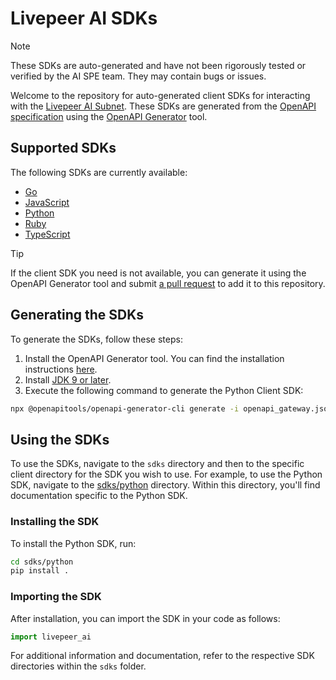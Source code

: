 # Livepeer AI SDKs

> [!NOTE]
> These SDKs are auto-generated and have not been rigorously tested or verified by the AI SPE team. They may contain bugs or issues.

Welcome to the repository for auto-generated client SDKs for interacting with the [Livepeer AI Subnet](https://docs.livepeer.ai/developers/introduction). These SDKs are generated from the [OpenAPI specification](https://github.com/livepeer/ai-worker/blob/main/runner/openapi.json) using the [OpenAPI Generator](https://openapi-generator.tech/docs/installation) tool.

## Supported SDKs

The following SDKs are currently available:

- [Go](/sdks/go/)
- [JavaScript](/sdks/javascript/)
- [Python](/sdks/python/)
- [Ruby](/sdks/ruby/)
- [TypeScript](/sdks/typescript/)

> [!TIP]
> If the client SDK you need is not available, you can generate it using the OpenAPI Generator tool and submit [a pull request](https://github.com/rickstaa/livepeer-ai-sdks/compare) to add it to this repository.

## Generating the SDKs

To generate the SDKs, follow these steps:

1. Install the OpenAPI Generator tool. You can find the installation instructions [here](https://openapi-generator.tech/docs/installation).
2. Install [JDK 9 or later](https://openjdk.org/install/).
3. Execute the following command to generate the Python Client SDK:

```bash
npx @openapitools/openapi-generator-cli generate -i openapi_gateway.json -g python -o sdks/python-typed -p packageName=livepeer_ai
```

## Using the SDKs

To use the SDKs, navigate to the `sdks` directory and then to the specific client directory for the SDK you wish to use. For example, to use the Python SDK, navigate to the [sdks/python](/sdks/python/) directory. Within this directory, you'll find documentation specific to the Python SDK.

### Installing the SDK

To install the Python SDK, run:

```bash
cd sdks/python
pip install .
```

### Importing the SDK

After installation, you can import the SDK in your code as follows:

```python
import livepeer_ai
```

For additional information and documentation, refer to the respective SDK directories within the `sdks` folder.
